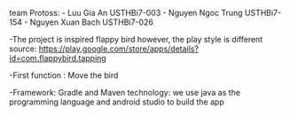team Protoss:
	- Luu Gia An USTHBi7-003
	- Nguyen Ngoc Trung USTHBi7-154
	- Nguyen Xuan Bach USTHBi7-026

-The project is inspired flappy bird however, the play style is different  
source: https://play.google.com/store/apps/details?id=com.flappybird.tapping

-First function :
        Move the bird

-Framework: Gradle and Maven
technology: we use java as the programming language and android studio to build the app

